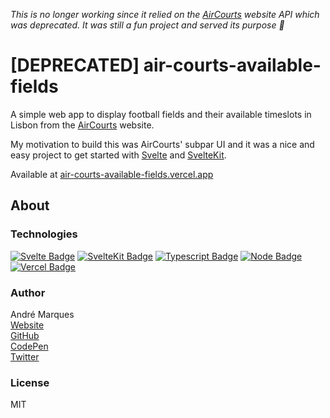 _This is no longer working since it relied on the [AirCourts](https://www.aircourts.com/) website API which was deprecated. It was still a fun project and served its purpose 🙂_

# [DEPRECATED] air-courts-available-fields  

A simple web app to display football fields and their available timeslots in Lisbon from the [AirCourts](https://www.aircourts.com/) website.

My motivation to build this was AirCourts' subpar UI and it was a nice and easy project to get started with [Svelte](https://svelte.dev/) and [SvelteKit](https://kit.svelte.dev/).

Available at [air-courts-available-fields.vercel.app](https://air-courts-available-fields.vercel.app/)

## About

### Technologies

<a href="https://svelte.dev/" target="_blank">![Svelte Badge](https://img.shields.io/badge/Svelte_v4-%23f1413d?style=for-the-badge&logo=svelte&logoColor=white)</a>
<a href="https://kit.svelte.dev/" target="_blank">![SvelteKit Badge](https://img.shields.io/badge/Svelte_Kit_v2-%23f1413d?style=for-the-badge&logo=svelte&logoColor=white)</a>
<a href="https://www.typescriptlang.org/" target="_blank">![Typescript Badge](https://img.shields.io/badge/TypeScript_v5-007ACC?style=for-the-badge&logo=typescript&logoColor=white)</a>
<a href="https://nodejs.org/" target="_blank">![Node Badge](https://img.shields.io/badge/Node_v20-339933?style=for-the-badge&logo=nodedotjs&logoColor=white)</a>
<a href="https://vercel.com/" target="_blank">![Vercel Badge](https://img.shields.io/badge/vercel-%23000000.svg?style=for-the-badge&logo=vercel&logoColor=white)</a>

### Author

André Marques  
[Website](https://andremarquesdev.eu)  
[GitHub](https://github.com/AndreMarquesDev)  
[CodePen](https://codepen.io/AndreMarquesDev)  
[Twitter](https://twitter.com/axxyJS)  

### License

MIT
